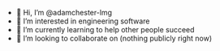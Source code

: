 - 👋 Hi, I’m @adamchester-lmg
- 👀 I’m interested in engineering software
- 🌱 I’m currently learning to help other people succeed
- 💞️ I’m looking to collaborate on (nothing publicly right now)

<!---
adamchester-lmg/adamchester-lmg is a ✨ special ✨ repository because its `README.md` (this file) appears on your GitHub profile.
You can click the Preview link to take a look at your changes.
--->
